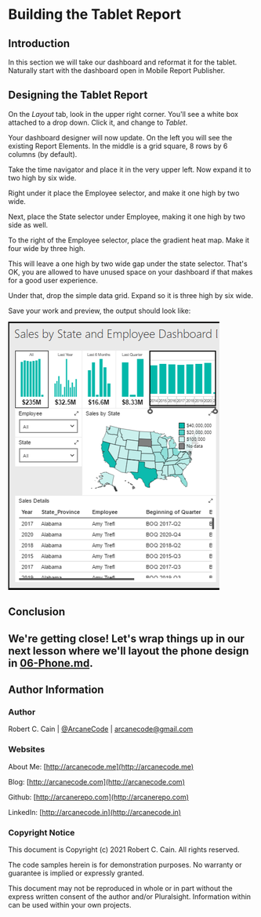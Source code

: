 # Building the Tablet Report

## Introduction

In this section we will take our dashboard and reformat it for the tablet. Naturally start with the dashboard open in Mobile Report Publisher.

## Designing the Tablet Report

On the _Layout_ tab, look in the upper right corner. You'll see a white box attached to a drop down. Click it, and change to _Tablet_.

Your dashboard designer will now update. On the left you will see the existing Report Elements. In the middle is a grid square, 8 rows by 6 columns (by default).

Take the time navigator and place it in the very upper left. Now expand it to two high by six wide.

Right under it place the Employee selector, and make it one high by two wide.

Next, place the State selector under Employee, making it one high by two side as well.

To the right of the Employee selector, place the gradient heat map. Make it four wide by three high.

This will leave a one high by two wide gap under the state selector. That's OK, you are allowed to have unused space on your dashboard if that makes for a good user experience.

Under that, drop the simple data grid. Expand so it is three high by six wide.

Save your work and preview, the output should look like:

![Table Preview](./../images/sales-by-state-employee-007.png)

## Conclusion

We're getting close! Let's wrap things up in our next lesson where we'll layout the phone design in [06-Phone.md](06-Phone.md).
---

## Author Information

### Author

Robert C. Cain | [@ArcaneCode](https://twitter.com/arcanecode) | arcanecode@gmail.com

### Websites

About Me: [http://arcanecode.me](http://arcanecode.me)

Blog: [http://arcanecode.com](http://arcanecode.com)

Github: [http://arcanerepo.com](http://arcanerepo.com)

LinkedIn: [http://arcanecode.in](http://arcanecode.in)

### Copyright Notice

This document is Copyright (c) 2021 Robert C. Cain. All rights reserved.

The code samples herein is for demonstration purposes. No warranty or guarantee is implied or expressly granted.

This document may not be reproduced in whole or in part without the express written consent of the author and/or Pluralsight. Information within can be used within your own projects.
